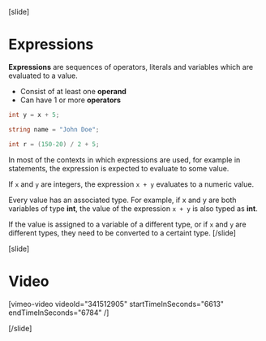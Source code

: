 [slide]
# Expressions
**Expressions** are sequences of operators, literals and variables which are evaluated to a value.

  * Consist of at least one **operand**
  * Can have 1 or more **operators**

```csharp
int y = x + 5;
```
```csharp
string name = "John Doe";
```
```csharp
int r = (150-20) / 2 + 5;
```
In most of the contexts in which expressions are used, for example in statements, the expression is expected to evaluate to some value. 

If `x` and `y` are integers, the expression `x + y` evaluates to a numeric value. 

Every value has an associated type. For example, if x and y are both variables of type **int**, the value of the expression `x + y` is also typed as **int**.

If the value is assigned to a variable of a different type, or if `x` and `y` are different types, they need to be converted to a certaint type.
[/slide]

[slide]
# Video

[vimeo-video videoId="341512905" startTimeInSeconds="6613" endTimeInSeconds="6784" /]

[/slide]